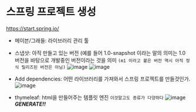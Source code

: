 # 스프링 프로젝트 생성
https://start.spring.io/ <br>
* 메이븐/그래들: 라이브러리 관리 툴
* 스냅샷: 아직 만들고 있는 버전 (예를 들어 1.0-snapshot 이라는 말의 의미는 1.0 버전을 바탕으로 개발중인 버전이라는 것을 의미 
`(m1 이라고 붙은 버전 역시 아직 정식 릴리즈된 버전은 아님)`
![image](https://user-images.githubusercontent.com/110083948/190884843-ee62ff4c-6090-49d4-b988-9001f374b4e6.png)
![image](https://user-images.githubusercontent.com/110083948/190884862-87361443-74a2-4d5b-8a58-af20a8209f9e.png)

* Add dependencies: 어떤 라이브러리를 가져와서 스프링 프로젝트를 만들것인가.
![image](https://user-images.githubusercontent.com/110083948/190884924-4affdea8-541c-4729-99ec-9f1b8b884206.png)

* thymeleaf: html을 만들어주는 템플릿 엔진 `이것말고도 종류가 다양하다`
![image](https://user-images.githubusercontent.com/110083948/190884995-e322d4c1-1550-4214-8d83-59e5e88940ba.png)
***GENERATE!!***
